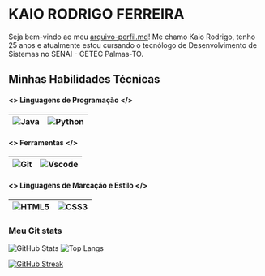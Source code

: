 # KAIO RODRIGO FERREIRA

Seja bem-vindo ao meu [arquivo-perfil.md](https://github.com/digitalinnovationone/dio-lab-open-source/blob/main/community/kferreiras.md)! Me chamo Kaio Rodrigo, tenho 25 anos e atualmente estou cursando o tecnólogo de Desenvolvimento de Sistemas no SENAI - CETEC Palmas-TO.

## Minhas Habilidades Técnicas
#### <> Linguagens de Programação </>
| ![Java](https://img.shields.io/badge/java-%23ED8B00.svg?style=for-the-badge&logo=openjdk&logoColor=white) | ![Python](https://img.shields.io/badge/python-3670A0?style=for-the-badge&logo=python&logoColor=ffdd54) |
|-------|---------|

#### <> Ferramentas </>
| ![Git](https://img.shields.io/badge/GIT-E44C30?style=for-the-badge&logo=git&logoColor=white) | ![Vscode](https://img.shields.io/badge/Vscode-007ACC?style=for-the-badge&logo=visual-studio-code&logoColor=white) |
|-------|---------|

#### <> Linguagens de Marcação e Estilo </>
| ![HTML5](https://img.shields.io/badge/HTML5-E34F26?style=for-the-badge&logo=html5&logoColor=white) | ![CSS3](https://img.shields.io/badge/CSS3-1572B6?style=for-the-badge&logo=css3&logoColor=white) |
|-------|---------|

### Meu Git stats
![GitHub Stats](https://github-readme-stats.vercel.app/api?username=krferreiras&theme=transparent&bg_color=000&border_color=de4707&show_icons=true&icon_color=30A3DC&title_color=E94D5F&text_color=FFF)
![Top Langs](https://github-readme-stats-git-masterrstaa-rickstaa.vercel.app/api/top-langs/?username=krferreiras&layout=compact&bg_color=000&border_color=de4707&title_color=E94D5F&text_color=FFF)

[![GitHub Streak](https://streak-stats.demolab.com/?user=krferreiras&theme=bear&background=000&border=de4707&dates=FFF)](https://git.io/streak-stats)
